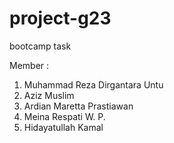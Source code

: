 # project-g23<br>
bootcamp task<br>

Member : <br>
1. Muhammad Reza Dirgantara Untu<br>
2. Aziz Muslim<br>
3. Ardian Maretta Prastiawan<br>
4. Meina Respati W. P.<br>
5. Hidayatullah Kamal<br>
